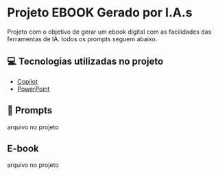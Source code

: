 

# Projeto EBOOK Gerado por I.A.s


Projeto com o objetivo de gerar um ebook digital com as facilidades das ferramentas de IA. todos os prompts
seguem abaixo.

## 💻 Tecnologias utilizadas no projeto

- [Copilot](https://m366.cloud.microsoft.com/chat?auth=2) 
- [PowerPoint](https://www.microsoft.com/en/microsoft-365/powerpoint)

## 🧠 Prompts

arquivo no projeto

## E-book

arquivo no projeto
